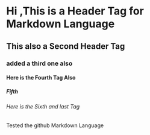 # Hi ,This is a Header Tag for Markdown Language 
## This also a Second Header Tag
### added a third one also 
#### Here is the Fourth Tag Also 
##### Fifth 
###### Here is the Sixth and last Tag 




Tested the github Markdown Language
